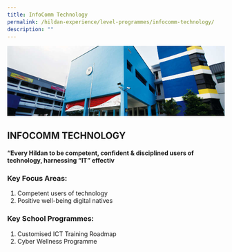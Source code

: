 ```yaml
---
title: InfoComm Technology
permalink: /hildan-experience/level-programmes/infocomm-technology/
description: ""
---
```

![](/images/Level%20Programmes/ICT%20Banner.jpg)

INFOCOMM TECHNOLOGY
-------------------

#### “Every Hildan to be competent, confident & disciplined users of technology, harnessing “IT” effectiv

  

### **Key Focus Areas:**

1.  Competent users of technology
2.  Positive well-being digital natives

### **Key School Programmes:**

1.  Customised ICT Training Roadmap
2.  Cyber Wellness Programme